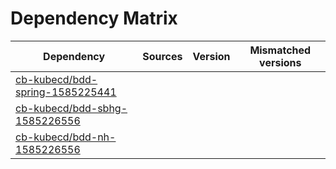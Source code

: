 # Dependency Matrix

Dependency | Sources | Version | Mismatched versions
---------- | ------- | ------- | -------------------
[cb-kubecd/bdd-spring-1585225441](https://github.com/cb-kubecd/bdd-spring-1585225441.git) |  | []() | 
[cb-kubecd/bdd-sbhg-1585226556](https://github.com/cb-kubecd/bdd-sbhg-1585226556.git) |  | []() | 
[cb-kubecd/bdd-nh-1585226556](https://github.com/cb-kubecd/bdd-nh-1585226556.git) |  | []() | 
